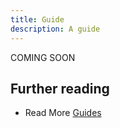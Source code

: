 ```yaml
---
title: Guide
description: A guide
---
```


COMING SOON

## Further reading

- Read More [Guides](/guides/)
